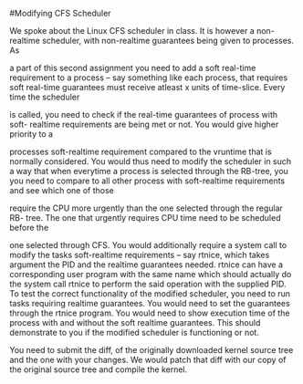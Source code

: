 #Modifying CFS Scheduler

We spoke about the Linux CFS scheduler in class. It is however a non-
realtime scheduler, with non-realtime guarantees being given to processes. As

a part of this second assignment you need to add a soft real-time requirement
to a process – say something like each process, that requires soft real-time
guarantees must receive atleast x units of time-slice. Every time the scheduler

is called, you need to check if the real-time guarantees of process with soft-
realtime requirements are being met or not. You would give higher priority to a

processes soft-realtime requirement compared to the vruntime that is normally
considered.
You would thus need to modify the scheduler in such a way that when
everytime a process is selected through the RB-tree, you you need to compare
to all other process with soft-realtime requirements and see which one of those

require the CPU more urgently than the one selected through the regular RB-
tree. The one that urgently requires CPU time need to be scheduled before the

one selected through CFS.
You would additionally require a system call to modify the tasks soft-realtime
requirements – say rtnice, which takes argument the PID and the realtime
guarantees needed. rtnice can have a corresponding user program with the
same name which should actually do the system call rtnice to perform the said
operation with the supplied PID.
To test the correct functionality of the modified scheduler, you need to run
tasks requiring realtime guarantees. You would need to set the guarantees
through the rtnice program. You would need to show execution time of the
process with and without the soft realtime guarantees. This should demonstrate
to you if the modified scheduler is functioning or not.

You need to submit the diff, of the originally downloaded kernel source
tree and the one with your changes. We would patch that diff with our
copy of the original source tree and compile the kernel.
